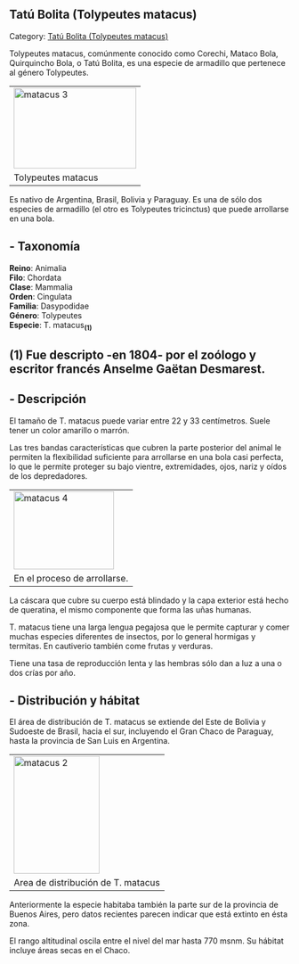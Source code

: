 ## Tatú Bolita (Tolypeutes matacus)

Category: [Tatú Bolita (Tolypeutes matacus)](http://descubrircorrientes.com.ar/2012/index.php/3296-geografia/7-zoogeografia/fauna-terrestre/tatu-bolita-tolypeutes-matacus)

Tolypeutes matacus, comúnmente conocido como Corechi, Mataco Bola, Quirquincho Bola, o Tatú Bolita, es una especie de armadillo que pertenece al género Tolypeutes.

<table><tbody><tr><td><img src="http://descubrircorrientes.com.ar/2012/index.php/3296-geografia/7-zoogeografia/fauna-terrestre/images/fotos_de_efemerides/matacus%203.jpg" width="220" height="145" alt="matacus 3"></td></tr><tr><td><span>Tolypeutes matacus</span></td></tr></tbody></table>

Es nativo de Argentina, Brasil, Bolivia y Paraguay. Es una de sólo dos especies de armadillo (el otro es Tolypeutes tricinctus) que puede arrollarse en una bola.

## **\- Taxonomía**

**Reino**: Animalia  
**Filo**: Chordata  
**Clase**: Mammalia  
**Orden**: Cingulata  
**Familia**: Dasypodidae  
**Género**: Tolypeutes  
**Especie**: T. matacus<sub><strong>(1)</strong></sub>

## **(1)** Fue descripto -en 1804- por el zoólogo y escritor francés Anselme Gaëtan Desmarest.

## **\- Descripción**

El tamaño de T. matacus puede variar entre 22 y 33 centímetros. Suele tener un color amarillo o marrón.

Las tres bandas características que cubren la parte posterior del animal le permiten la flexibilidad suficiente para arrollarse en una bola casi perfecta, lo que le permite proteger su bajo vientre, extremidades, ojos, nariz y oídos de los depredadores.

<table><tbody><tr><td><img src="http://descubrircorrientes.com.ar/2012/index.php/3296-geografia/7-zoogeografia/fauna-terrestre/images/fotos_de_efemerides/matacus%204.jpg" width="180" height="140" alt="matacus 4"></td></tr><tr><td><span>En el proceso de arrollarse.</span></td></tr></tbody></table>

La cáscara que cubre su cuerpo está blindado y la capa exterior está hecho de queratina, el mismo componente que forma las uñas humanas.

T. matacus tiene una larga lengua pegajosa que le permite capturar y comer muchas especies diferentes de insectos, por lo general hormigas y termitas. En cautiverio también come frutas y verduras.

Tiene una tasa de reproducción lenta y las hembras sólo dan a luz a una o dos crías por año.

## **\- Distribución y hábitat**

El área de distribución de T. matacus se extiende del Este de Bolivia y Sudoeste de Brasil, hacia el sur, incluyendo el Gran Chaco de Paraguay, hasta la provincia de San Luis en Argentina.

<table><tbody><tr><td><img src="http://descubrircorrientes.com.ar/2012/index.php/3296-geografia/7-zoogeografia/fauna-terrestre/images/fotos_de_efemerides/matacus%202.jpg" width="154" height="211" alt="matacus 2"></td></tr><tr><td><span>Area de distribución de T. matacus</span></td></tr></tbody></table>

Anteriormente la especie habitaba también la parte sur de la provincia de Buenos Aires, pero datos recientes parecen indicar que está extinto en ésta zona.

El rango altitudinal oscila entre el nivel del mar hasta 770 msnm. Su hábitat incluye áreas secas en el Chaco.